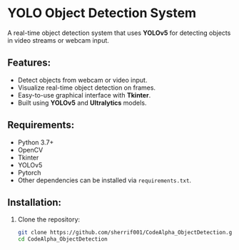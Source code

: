 # YOLO Object Detection System

A real-time object detection system that uses **YOLOv5** for detecting objects in video streams or webcam input.

## Features:
- Detect objects from webcam or video input.
- Visualize real-time object detection on frames.
- Easy-to-use graphical interface with **Tkinter**.
- Built using **YOLOv5** and **Ultralytics** models.

## Requirements:
- Python 3.7+
- OpenCV
- Tkinter
- YOLOv5
- Pytorch
- Other dependencies can be installed via `requirements.txt`.

## Installation:

1. Clone the repository:
   ```bash
   git clone https://github.com/sherrif001/CodeAlpha_ObjectDetection.git
   cd CodeAlpha_ObjectDetection
